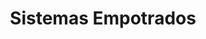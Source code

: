 ---
layout: category
title: "Sistemas Empotrados"
category: sistemas-empotrados
permalink: /sistemas-empotrados/
---